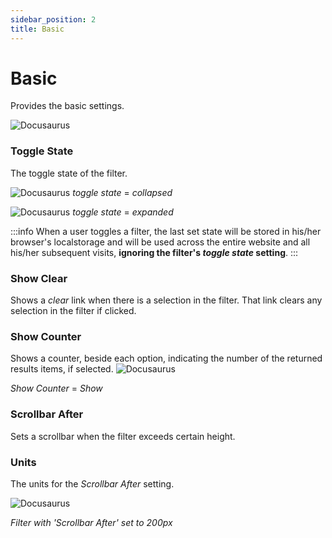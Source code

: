```yaml
---
sidebar_position: 2
title: Basic
---
```


# Basic

Provides the basic settings.

![Docusaurus](/img/component/filter-basic.png)

### Toggle State
The toggle state of the filter.

![Docusaurus](/img/component/filter-basic-collapsed.png)
*toggle state* = *collapsed*

![Docusaurus](/img/component/filter-basic-expanded.png)
*toggle state* = *expanded*


:::info
When a user toggles a filter, the last set state will be stored in his/her browser's localstorage and will be used across the entire website and all his/her subsequent visits, **ignoring the filter's *toggle state* setting**.
:::


### Show Clear
Shows a *clear* link when there is a selection in the filter. That link clears any selection in the filter if clicked.

###  Show Counter
Shows a counter, beside each option, indicating the number of the returned results items, if selected.
![Docusaurus](/img/component/filter-basic-counter.png)

*Show Counter* = *Show*

### Scrollbar After
Sets a scrollbar when the filter exceeds certain height.

### Units
The units for the *Scrollbar After* setting.

![Docusaurus](/img/component/filter-basic-scrollbar-after.png)

*Filter with 'Scrollbar After' set to 200px*